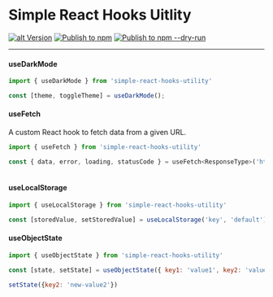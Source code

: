 # Simple React Hooks Uitlity

[![alt Version](https://img.shields.io/npm/v/simple-react-hooks-utility?color=blue)](https://www.npmjs.com/package/simple-react-hooks-utility) [![Publish to npm](https://github.com/ajaxer-org/simple-react-hooks/actions/workflows/publish.yml/badge.svg)](https://github.com/ajaxer-org/simple-react-hooks/actions/workflows/publish.yml) [![Publish to npm --dry-run](https://github.com/ajaxer-org/simple-react-hooks/actions/workflows/publish-dry-run.yml/badge.svg)](https://github.com/ajaxer-org/simple-react-hooks/actions/workflows/publish-dry-run.yml)

---

#### useDarkMode
```javascript
import { useDarkMode } from 'simple-react-hooks-utility'

const [theme, toggleTheme] = useDarkMode();
```


#### useFetch
A custom React hook to fetch data from a given URL.

```javascript
import { useFetch } from 'simple-react-hooks-utility'

const { data, error, loading, statusCode } = useFetch<ResponseType>('https://api.myserver.com');
 
```


#### useLocalStorage
```javascript
import { useLocalStorage } from 'simple-react-hooks-utility'

const [storedValue, setStoredValue] = useLocalStorage('key', 'default');
```



#### useObjectState
```javascript
import { useObjectState } from 'simple-react-hooks-utility'

const [state, setState] = useObjectState({ key1: 'value1', key2: 'value2' });

setState({key2: 'new-value2'})
```
